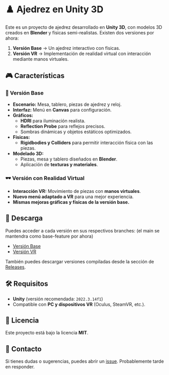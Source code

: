 # ♟️ Ajedrez en Unity 3D

Este es un proyecto de ajedrez desarrollado en **Unity 3D**, con modelos 3D creados en **Blender** y físicas semi-realistas. Existen dos versiones por ahora:
1. **Versión Base** → Un ajedrez interactivo con físicas.
2. **Versión VR** → Implementación de realidad virtual con interacción mediante manos virtuales.

## 🎮 Características

### 🔹 Versión Base
- **Escenario:** Mesa, tablero, piezas de ajedrez y reloj.
- **Interfaz:** Menú en **Canvas** para configuración.
- **Gráficos:**
  - **HDRI** para iluminación realista.
  - **Reflection Probe** para reflejos precisos.
  - Sombras dinámicas y objetos estáticos optimizados.
- **Físicas:**
  - **Rigidbodies y Colliders** para permitir interacción física con las piezas.
- **Modelado 3D:**
  - Piezas, mesa y tablero diseñados en **Blender**.
  - Aplicación de **texturas y materiales**.

### 🕶️ Versión con Realidad Virtual
- **Interacción VR:** Movimiento de piezas con **manos virtuales**.
- **Nuevo menú adaptado a VR** para una mejor experiencia.
- **Mismas mejoras gráficas y físicas de la versión base.**

## 📂 Descarga
Puedes acceder a cada versión en sus respectivos branches: (el main se mantendra como base-feature por ahora)
- [Versión Base](https://github.com/Unicromus/P.MR.Chess/tree/base-feature)
- [Versión VR](https://github.com/Unicromus/P.MR.Chess/tree/vr-feature)

También puedes descargar versiones compiladas desde la sección de [Releases](https://github.com/Unicromus/P.MR.Chess/releases).

## 🛠️ Requisitos
- **Unity** (versión recomendada: `2022.3.14f1`)
- Compatible con **PC y dispositivos VR** (Oculus, SteamVR, etc.).

## 📜 Licencia
Este proyecto está bajo la licencia **MIT**.

## 📧 Contacto
Si tienes dudas o sugerencias, puedes abrir un [issue](https://github.com/Unicromus/P.MR.Chess/issues). Probablemente tarde en responder.
